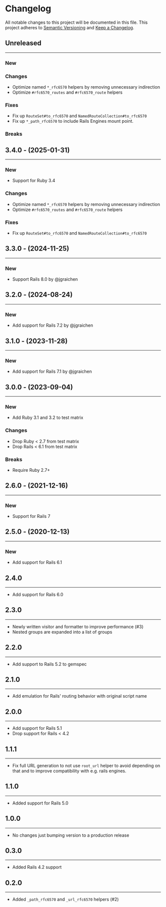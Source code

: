 # Changelog

All notable changes to this project will be documented in this file.
This project adheres to [Semantic Versioning](http://semver.org/) and [Keep a Changelog](http://keepachangelog.com/).

## Unreleased

---

### New

### Changes

- Optimize named `*_rfc6570` helpers by removing unnecessary indirection
- Optimize `#rfc6570_routes` and `#rfc6570_route` helpers

### Fixes

- Fix up `RouteSet#to_rfc6570` and `NamedRouteCollection#to_rfc6570`
- Fix up `*_path_rfc6570` to include Rails Engines mount point.

### Breaks

## 3.4.0 - (2025-01-31)

---

### New

- Support for Ruby 3.4

### Changes

- Optimize named `*_rfc6570` helpers by removing unnecessary indirection
- Optimize `#rfc6570_routes` and `#rfc6570_route` helpers

### Fixes

- Fix up `RouteSet#to_rfc6570` and `NamedRouteCollection#to_rfc6570`

## 3.3.0 - (2024-11-25)

---

### New

- Support Rails 8.0 by @jgraichen

## 3.2.0 - (2024-08-24)

---

### New

- Add support for Rails 7.2 by @jgraichen

## 3.1.0 - (2023-11-28)

---

### New

- Add support for Rails 7.1 by @jgraichen

## 3.0.0 - (2023-09-04)

---

### New

- Add Ruby 3.1 and 3.2 to test matrix

### Changes

- Drop Ruby < 2.7 from test matrix
- Drop Rails < 6.1 from test matrix

### Breaks

- Require Ruby 2.7+

## 2.6.0 - (2021-12-16)

---

### New

- Support for Rails 7

## 2.5.0 - (2020-12-13)

---

### New

- Add support for Rails 6.1

## 2.4.0

---

- Add support for Rails 6.0

## 2.3.0

---

- Newly written visitor and formatter to improve performance (#3)
- Nested groups are expanded into a list of groups

## 2.2.0

---

- Add support to Rails 5.2 to gemspec

## 2.1.0

---

- Add emulation for Rails' routing behavior with original script name

## 2.0.0

---

- Add support for Rails 5.1
- Drop support for Rails < 4.2

## 1.1.1

---

- Fix full URL generation to not use `root_url` helper to avoid depending on that and to improve compatibility with e.g. rails engines.

## 1.1.0

---

- Added support for Rails 5.0

## 1.0.0

---

- No changes just bumping version to a production release

## 0.3.0

---

- Added Rails 4.2 support

## 0.2.0

---

- Added `_path_rfc6570` and `_url_rfc6570` helpers (#2)
